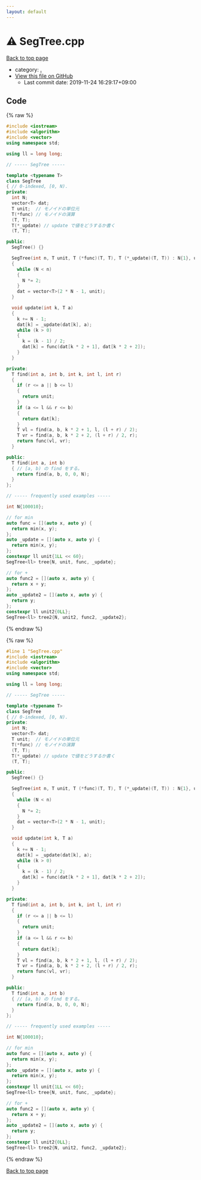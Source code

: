 ```yaml
---
layout: default
---
```


<!-- mathjax config similar to math.stackexchange -->
<script type="text/javascript" async
  src="https://cdnjs.cloudflare.com/ajax/libs/mathjax/2.7.5/MathJax.js?config=TeX-MML-AM_CHTML">
</script>
<script type="text/x-mathjax-config">
  MathJax.Hub.Config({
    TeX: { equationNumbers: { autoNumber: "AMS" }},
    tex2jax: {
      inlineMath: [ ['$','$'] ],
      processEscapes: true
    },
    "HTML-CSS": { matchFontHeight: false },
    displayAlign: "left",
    displayIndent: "2em"
  });
</script>

<script type="text/javascript" src="https://cdnjs.cloudflare.com/ajax/libs/jquery/3.4.1/jquery.min.js"></script>
<script src="https://cdn.jsdelivr.net/npm/jquery-balloon-js@1.1.2/jquery.balloon.min.js" integrity="sha256-ZEYs9VrgAeNuPvs15E39OsyOJaIkXEEt10fzxJ20+2I=" crossorigin="anonymous"></script>
<script type="text/javascript" src="../assets/js/copy-button.js"></script>
<link rel="stylesheet" href="../assets/css/copy-button.css" />


# :warning: SegTree.cpp

<a href="../index.html">Back to top page</a>

* category: <a href="../index.html#5058f1af8388633f609cadb75a75dc9d">.</a>
* <a href="{{ site.github.repository_url }}/blob/master/SegTree.cpp">View this file on GitHub</a>
    - Last commit date: 2019-11-24 16:29:17+09:00




## Code

<a id="unbundled"></a>
{% raw %}
```cpp
#include <iostream>
#include <algorithm>
#include <vector>
using namespace std;

using ll = long long;

// ----- SegTree -----

template <typename T>
class SegTree
{ // 0-indexed, [0, N).
private:
  int N;
  vector<T> dat;
  T unit;  // モノイドの単位元
  T(*func) // モノイドの演算
  (T, T);
  T(*_update) // update で値をどうするか書く
  (T, T);

public:
  SegTree() {}

  SegTree(int n, T unit, T (*func)(T, T), T (*_update)(T, T)) : N{1}, unit{unit}, func{func}, _update{_update}
  {
    while (N < n)
    {
      N *= 2;
    }
    dat = vector<T>(2 * N - 1, unit);
  }

  void update(int k, T a)
  {
    k += N - 1;
    dat[k] = _update(dat[k], a);
    while (k > 0)
    {
      k = (k - 1) / 2;
      dat[k] = func(dat[k * 2 + 1], dat[k * 2 + 2]);
    }
  }

private:
  T find(int a, int b, int k, int l, int r)
  {
    if (r <= a || b <= l)
    {
      return unit;
    }
    if (a <= l && r <= b)
    {
      return dat[k];
    }
    T vl = find(a, b, k * 2 + 1, l, (l + r) / 2);
    T vr = find(a, b, k * 2 + 2, (l + r) / 2, r);
    return func(vl, vr);
  }

public:
  T find(int a, int b)
  { // [a, b) の find をする。
    return find(a, b, 0, 0, N);
  }
};

// ----- frequently used examples -----

int N{100010};

// for min
auto func = [](auto x, auto y) {
  return min(x, y);
};
auto _update = [](auto x, auto y) {
  return min(x, y);
};
constexpr ll unit{1LL << 60};
SegTree<ll> tree{N, unit, func, _update};

// for +
auto func2 = [](auto x, auto y) {
  return x + y;
};
auto _update2 = [](auto x, auto y) {
  return y;
};
constexpr ll unit2{0LL};
SegTree<ll> tree2{N, unit2, func2, _update2};

```
{% endraw %}

<a id="bundled"></a>
{% raw %}
```cpp
#line 1 "SegTree.cpp"
#include <iostream>
#include <algorithm>
#include <vector>
using namespace std;

using ll = long long;

// ----- SegTree -----

template <typename T>
class SegTree
{ // 0-indexed, [0, N).
private:
  int N;
  vector<T> dat;
  T unit;  // モノイドの単位元
  T(*func) // モノイドの演算
  (T, T);
  T(*_update) // update で値をどうするか書く
  (T, T);

public:
  SegTree() {}

  SegTree(int n, T unit, T (*func)(T, T), T (*_update)(T, T)) : N{1}, unit{unit}, func{func}, _update{_update}
  {
    while (N < n)
    {
      N *= 2;
    }
    dat = vector<T>(2 * N - 1, unit);
  }

  void update(int k, T a)
  {
    k += N - 1;
    dat[k] = _update(dat[k], a);
    while (k > 0)
    {
      k = (k - 1) / 2;
      dat[k] = func(dat[k * 2 + 1], dat[k * 2 + 2]);
    }
  }

private:
  T find(int a, int b, int k, int l, int r)
  {
    if (r <= a || b <= l)
    {
      return unit;
    }
    if (a <= l && r <= b)
    {
      return dat[k];
    }
    T vl = find(a, b, k * 2 + 1, l, (l + r) / 2);
    T vr = find(a, b, k * 2 + 2, (l + r) / 2, r);
    return func(vl, vr);
  }

public:
  T find(int a, int b)
  { // [a, b) の find をする。
    return find(a, b, 0, 0, N);
  }
};

// ----- frequently used examples -----

int N{100010};

// for min
auto func = [](auto x, auto y) {
  return min(x, y);
};
auto _update = [](auto x, auto y) {
  return min(x, y);
};
constexpr ll unit{1LL << 60};
SegTree<ll> tree{N, unit, func, _update};

// for +
auto func2 = [](auto x, auto y) {
  return x + y;
};
auto _update2 = [](auto x, auto y) {
  return y;
};
constexpr ll unit2{0LL};
SegTree<ll> tree2{N, unit2, func2, _update2};

```
{% endraw %}

<a href="../index.html">Back to top page</a>

